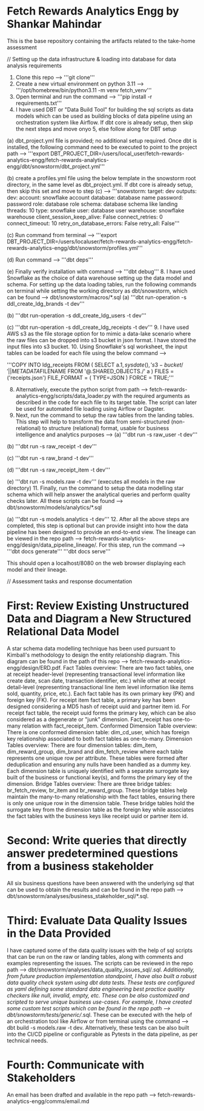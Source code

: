 # Fetch Rewards Analytics Engg by Shankar Mahindar
This is the base repository containing the artifacts related to the take-home assessment

// Setting up the data infrastructure & loading into database for data analysis requirements 
1. Clone this repo --> '''git clone'''
4. Create a new virtual environment on python 3.11 --> '''/opt/homebrew/bin/python3.11 -m venv fetch_venv'''
5. Open terminal and run the command --> '''pip install -r requirements.txt'''
6. I have used DBT or "Data Build Tool" for building the sql scripts as data models which can be used as building blocks of data pipeline using an orchestration system like Airflow. If dbt core is already setup, then skip the next steps and move onyo 5, else follow along for DBT setup

(a) dbt_project.yml file is provided; no additional setup required. Once dbt is installed, the following command need to be executed to point to the project path --> '''export DBT_PROJECT_DIR=/users/local_user/fetch-rewards-analytics-engg/fetch-rewards-analytics-engg/dbt/snowstorm/dbt_project.yml'''

(b) create a profiles.yml file using the below template in the snowstorm root directory, in the same level as dbt_project.yml. If dbt core is already setup, then skip this set and move to step (c) -->
  '''snowstorm:
        target: dev
        outputs:
            dev:
            account: snowflake account
            database: database name
            password: password
            role: database role
            schema: database schema like landing
            threads: 10
            type: snowflake
            user: database user
            warehouse: snowflake warehouse
            client_session_keep_alive: False
            connect_retries: 0
            connect_timeout: 10
            retry_on_database_errors: False
            retry_all: False'''

(c) Run command from terminal --> '''export DBT_PROJECT_DIR=/users/localuser/fetch-rewards-analytics-engg/fetch-rewards-analytics-engg/dbt/snowstorm/profiles.yml'''

(d) Run command --> '''dbt deps'''

(e) Finally verify installation with command --> '''dbt debug'''
8. I have used Snowflake as the choice of data warehouse setting up the data model and schema. For setting up the data loading tables, run the following commands on terminal while setting the working directory as dbt/snowstorm, which can be found --> dbt/snowstorm/macros/*.sql
(a) '''dbt run-operation -s ddl_create_ldg_brands -t dev'''

(b) '''dbt run-operation -s ddl_create_ldg_users -t dev'''

(c) '''dbt run-operation -s ddl_create_ldg_receipts -t dev'''
9. I have used AWS s3 as the file storage option for to mimic a data-lake scenario where the raw files can be dropped into s3 bucket in json format. I have stored the input files into s3 bucket.
10. Using Snowflake's sql worksheet, the input tables can be loaded for each file using the below command -->

'''COPY INTO ldg_receipts
    FROM (
        SELECT a.$1, sysdate(), 's3-bucket/'|| METADATA$FILENAME
        FROM '@<enter database>.SHARED_OBJECTS.<enter stage>/' a
    )
    FILES = ('receipts.json')
    FILE_FORMAT = (
        TYPE=JSON
    )
    FORCE = TRUE;'''

8. Alternatively, execute the python script from path --> fetch-rewards-analytics-engg/scripts/data_loader.py with the required arguments as described in the code for each file to its target table. The script can later be used for automated file loading using Airflow or Dagster. 
9. Next, run the command to setup the raw tables from the landing tables. This step will help to transform the data from semi-structured (non-relational) to structure (relational) format, usable for business intelligence and analytics purposes -->
(a) '''dbt run -s raw_user -t dev'''

(b) '''dbt run -s raw_receipt -t dev'''

(c) '''dbt run -s raw_brand -t dev'''

(d) '''dbt run -s raw_receipt_item -t dev'''

(e) '''dbt run -s models.raw -t dev''' (executes all models in the raw directory)
11. Finally, run the command to setup the data modelling star schema which will help answer the analytical queries and perform quality checks later. All these scripts can be found --> dbt/snowstorm/models/analytics/*.sql

(a) '''dbt run -s models.analytics -t dev'''
12. After all the above steps are completed, this step is optional but can provide insight into how the data pipeline has been designed to provide an end-to-end view. The lineage can be viewed in the repo path --> fetch-rewards-analytics-engg/design/data_pipeline_lineage/. For this step, run the command --> 
'''dbt docs generate''' 
'''dbt docs serve''' 

This should open a localhost/8080 on the web browser displaying each model and their lineage.

// Assessment tasks and response documentation 
# First: Review Existing Unstructured Data and Diagram a New Structured Relational Data Model
A star schema data modelling technique has been used pursuant to Kimball's methodology to design the entity relationship diagram. This diagram can be found in the path of this repo --> fetch-rewards-analytics-engg/design/ERD.pdf.
Fact Tables overview:
There are two fact tables, one at receipt header-level (representing transactional level information like create date, scan date, transaction identifier, etc.) while other at receipt detail-level (representing transactional line item level information like items sold, quantity, price, etc.). 
Each fact table has its own primary key (PK) and foreign key (FK). For receipt item fact table, a primary key has been designed considering a MD5 hash of receipt uuid and partner item id. For receipt fact table, the receipt uuid forms the primary key, which can be also considered as a degenerate or "junk" dimension. Fact_receipt has one-to-many relation with fact_receipt_item. 
Conformed Dimension Table overview:
There is one conformed dimension table: dim_cd_user, which has foreign key relationship associated to both fact tables as one-to-many.
Dimension Tables overview:
There are four dimension tables: dim_item, dim_reward_group, dim_brand and dim_fetch_review where each table represents one unique row per attribute. These tables were formed after deduplication and ensuring any nulls have been handled as a dummy key. Each dimension table is uniquely identified with a separate surrogate key built of the business or functional key(s), and forms the primary key of the dimension.
Bridge Tables overview:
There are three bridge tables: br_fetch_review, br_item and br_reward_group. These bridge tables help maintain the many-to-many relationship with the fact tables, ensuring there is only one unique row in the dimension table. These bridge tables hold the surrogate key from the dimension table as the foreign key while associates the fact tables with the business keys like receipt uuid or partner item id.

# Second: Write queries that directly answer predetermined questions from a business stakeholder
All six business questions have been answered with the underlying sql that can be used to obtain the results and can be found in the repo path --> dbt/snowstorm/analyses/business_stakeholder_sql/*.sql. 

# Third: Evaluate Data Quality Issues in the Data Provided
I have captured some of the data quality issues with the help of sql scripts that can be run on the raw or landing tables, along with comments and examples representing the issues. The scripts can be reviewed in the repo path --> dbt/snowstorm/analyses/data_quality_issues_sql/*.sql.
Additionally, from future production implementation standpoint, I have also built a robust data quality check system using dbt data tests. These tests are configured as yaml defining some standard data engineering best practice quality checkers like null, invalid, empty, etc. These can be also customized and scripted to serve unique business use-cases. For example, I have created some custom test scripts which can be found in the repo path --> dbt/snowstorm/tests/generic/*.sql. These can be executed with the help of an orchestration tool like Airflow or from terminal using the command --> dbt build -s models.raw -t dev. 
Alternatively, these tests can be also built into the CI/CD pipeline or configurable as Pytests in the data pipeline, as per technical needs.

# Fourth: Communicate with Stakeholders
An email has been drafted and available in the repo path --> fetch-rewards-analytics-engg/comms/email.md 

<!-- ------------------Thank you ------------------ -->
